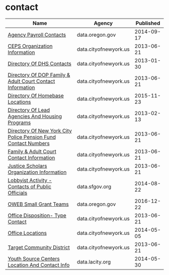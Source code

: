 # contact

Name | Agency | Published
---- | ---- | ---------
[Agency Payroll Contacts](../datasets/agyj-8dkq.md) | data.oregon.gov | 2014-09-17
[CEPS Organization Information](../datasets/nsu8-kyp7.md) | data.cityofnewyork.us | 2013-06-21
[Directory Of DHS Contacts](../datasets/cete-9g3v.md) | data.cityofnewyork.us | 2013-01-30
[Directory Of DOP Family & Adult Court Contact Information](../datasets/f46j-m4iq.md) | data.cityofnewyork.us | 2013-06-21
[Directory Of Homebase Locations](../datasets/ntcm-2w4k.md) | data.cityofnewyork.us | 2015-11-23
[Directory Of Lead Agencies And Housing Programs](../datasets/b3qc-c6fh.md) | data.cityofnewyork.us | 2013-02-13
[Directory Of New York City Police Pension Fund Contact Numbers](../datasets/i447-i5u3.md) | data.cityofnewyork.us | 2013-06-21
[Family & Adult Court Contact Information](../datasets/su6u-afcg.md) | data.cityofnewyork.us | 2013-06-21
[Justice Scholars Organization Information](../datasets/69w5-fdhb.md) | data.cityofnewyork.us | 2013-06-21
[Lobbyist Activity - Contacts of Public Officials](../datasets/hr5m-xnxc.md) | data.sfgov.org | 2014-08-22
[OWEB Small Grant Teams](../datasets/duuq-2iwc.md) | data.oregon.gov | 2016-12-22
[Office Disposition- Type Contact](../datasets/x2zj-69gq.md) | data.cityofnewyork.us | 2013-06-21
[Office Locations](../datasets/hkud-vzzj.md) | data.cityofnewyork.us | 2014-05-05
[Target Community District](../datasets/tngj-drbu.md) | data.cityofnewyork.us | 2013-06-21
[Youth Source Centers Location And Contact Info](../datasets/gbg9-vs7n.md) | data.lacity.org | 2014-05-30

